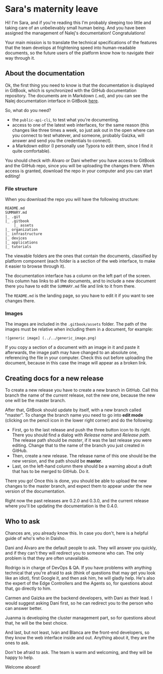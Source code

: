 # Sara's maternity leave

Hi! I'm Sara, and if you're reading this I'm probably sleeping too little and taking care of an unbelievably small human being. And you have been assigned the management of Nalej's documentation! Congratulations!

Your main mission is to translate the technical specifications of the features that the team develops at frightening speed into human-readable documents, so the future users of the platform know how to navigate their way through it.

## About the documentation

Ok, the first thing you need to know is that the documentation is displayed in GitBook, which is synchronized with the GitHub documentation repository. The documents are in Markdown (`.md`), and you can see the Nalej documentation interface in GitBook [here](https://app.gitbook.com/@nalej/s/docs/).

So, what do you need?

- the `public-api-cli`, to test what you're documenting.
- access to one of the latest web interfaces, for the same reason (this changes like three times a week, so just ask out in the open where can you connect to test whatever, and someone, probably Gaizka, will answer and send you the credentials to connect).
- a Markdown editor (I personally use Typora to edit them, since I find it quite comfortable).

You should check with Alvaro or Dani whether you have access to GitBook and the GitHub repo, since you will be uploading the changes there. When access is granted, download the repo in your computer and you can start editing!

### File structure

When you download the repo you will have the following structure:

```
README.md
SUMMARY.md
|_ .git
|_ .gitbook
	|_ assets
|_ organization
|_ infrastructure
|_ devices
|_ applications
|_ tutorials

```

The viewable folders are the ones that contain the documents, classified by platform component (each folder is a section of the web interface, to make it easier to browse through it).

The documentation interface has a column on the left part of the screen. This column has links to all the documents, and to include a new document there you have to edit the `SUMMARY.md` file and link to it from there.

The `README.md` is the landing page, so you have to edit it if you want to see changes there.

### Images

The images are included in the `.gitbook/assets` folder. The path of the images must be relative when including them in a document, for example:

```
![generic image] (../../generic_image.png)
```

If you copy a section of a document with an image in it and paste it afterwards, the image path may have changed to an absolute one, referencing the file in your computer. Check this out before uploading the document, because in this case the image will appear as a broken link.

## Creating docs for a new release

To create a new release you have to create a new branch in GitHub. Call this branch the name of the *current* release, not the new one, because the new one will be the master branch.

After that, GitBook should update by itself, with a new branch called "master". To change the branch name you need to go into **edit mode** (clicking on the pencil icon in the lower right corner) and do the following:

- First, go to the last release and push the three button icon to its right. There you should find a dialog with *Release name* and *Release path*. The release path should be *master*, if it was the last release you were editing. Change that to the name of the branch you just created in GitHub.
- Then, create a new release. The release name of this one should be the new version, and the path should be **master**.
- Last, on the left-hand column there should be a warning about a draft that has to be merged to GitHub. Do it.

There you go! Once this is done, you should be able to upload the new changes to the master branch, and expect them to appear under the new version of the documentation.

Right now the past releases are 0.2.0 and 0.3.0, and the current release where you'll be updating the documentation is the 0.4.0.

## Who to ask

Chances are, you already know this. In case you don't, here is a helpful guide of who's who in Daisho.

Dani and Álvaro are the default people to ask. They will answer you quickly, and if they can't they will redirect you to someone who can. The only problem is that they are often unavailable.

Rodrigo is in charge of DevOps & QA. If you have problems with anything technical that you're afraid to ask (think of questions that may get you look like an idiot), first Google it, and then ask him, he will gladly help. He's also the expert of the Edge Controllers and the Agents so, for questions about that, go directly to him.

Carmen and Gaizka are the backend developers, with Dani as their lead. I would suggest asking Dani first, so he can redirect you to the person who can answer better.

Juanma is developing the cluster management part, so for questions about that, he will be the best choice.

And last, but not least, Iván and Blanca are the front-end developers, so they know the web interface inside and out. Anything about it, they are the ones to ask.

Don't be afraid to ask. The team is warm and welcoming, and they will be happy to help. 

Welcome aboard!